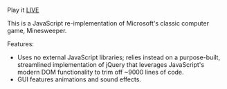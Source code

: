 Play it [LIVE](http://sebastianrjay.github.io/Minesweeper)

This is a JavaScript re-implementation of Microsoft's classic computer game,
Minesweeper.

Features:

- Uses no external JavaScript libraries; relies instead on a purpose-built, 
streamlined implementation of jQuery that leverages JavaScript's modern DOM 
functionality to trim off ~9000 lines of code.
- GUI features animations and sound effects.
